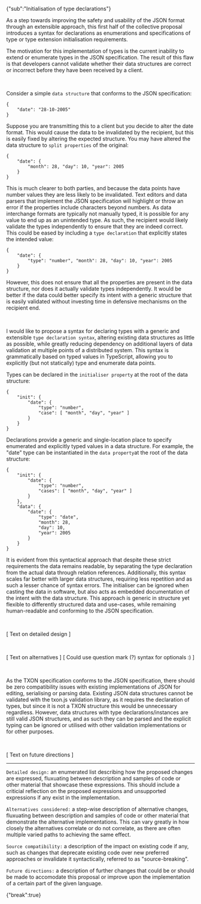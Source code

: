 {"sub":"Initialisation of type declarations"}

As a step towards improving the safety and usability of the JSON format through an extensible approach, this first half of the collective proposal introduces a syntax for declarations as enumerations and specifications of type or type extension initialisation requirements.

The motivation for this implementation of types is the current inability to extend or enumerate types in the JSON specification. The result of this flaw is that developers cannot validate whether their data structures are correct or incorrect before they have been received by a client.

<br>

Consider a simple `data structure` that conforms to the JSON specification:

```
{
    "date": "28-10-2005"
}
```

Suppose you are transmitting this to a client but you decide to alter the date format. This would cause the data to be invalidated by the recipient, but this is easily fixed by altering the expected structure. You may have altered the data structure to `split properties` of the original:

```
{
    "date": {
        "month": 28, "day": 10, "year": 2005
    }
}
```

This is much clearer to both parties, and because the data points have number values they are less likely to be invalidated. Text editors and data parsers that implement the JSON specification will highlight or throw an error if the properties include characters beyond numbers. As data interchange formats are typically not manually typed, it is possible for any value to end up as an unintended type. As such, the recipient would likely validate the types independently to ensure that they are indeed correct. This could be eased by including a `type declaration` that explicitly states the intended value:

```
{
    "date": {
        "type": "number", "month": 28, "day": 10, "year": 2005
    }
}
```

However, this does not ensure that all the properties are present in the data structure, nor does it actually validate types independently. It would be better if the data could better specify its intent with a generic structure that is easily validated without investing time in defensive mechanisms on the recipient end.

<br>

I would like to propose a syntax for declaring types with a generic and extensible `type declaration syntax`, altering existing data structures as little as possible, while greatly reducing dependency on additional layers of data validation at multiple points of a distributed system. This syntax is grammatically based on typed values in TypeScript, allowing you to explicitly (but not statically) type and enumerate data points.

Types can be declared in the `initialiser property` at the root of the data structure:

```
{
    "init": {
        "date": {
            "type": "number",
            "case": [ "month", "day", "year" ]
        }
    }
}
```

Declarations provide a generic and single-location place to specify enumerated and explicitly typed values in a data structure. For example, the "date" type can be instantiated in the `data property`at the root of the data structure:

```
{
    "init": {
        "date": {
            "type": "number",
            "cases": [ "month", "day", "year" ]
        }
    },
    "data": {
        "date": {
            "type": "date",
            "month": 28,
            "day": 10,
            "year": 2005
        }
    }
}
```

It is evident from this syntactical approach that despite these strict requirements the data remains readable, by separating the type declaration from the actual data through relation references. Additionally, this syntax scales far better with larger data structures, requiring less repetition and as such a lesser chance of syntax errors. The initialiser can be ignored when casting the data in software, but also acts as embedded documentation of the intent with the data structure. This approach is generic in structure yet flexible to differently structured data and use-cases, while remaining human-readable and conforming to the JSON specification.

<br>

[ Text on detailed design ]

<br>

[ Text on alternatives ]
[ Could use question mark (?) syntax for optionals :) ]

<br>

As the TXON specification conforms to the JSON specification, there should be zero compatibility issues with existing implementations of JSON for editing, serialising or parsing data. Existing JSON data structures cannot be validated with the txon.js validation library, as it requires the declaration of types, but since it is not a TXON structure this would be unnecessary regardless. However, data structures with type declarations/instances are still valid JSON structures, and as such they can be parsed and the explicit typing can be ignored or utilised with other validation implementations or for other purposes.

<br>

[ Text on future directions ]

---

`Detailed design:` an enumerated list describing how the proposed changes are expressed, fluxuating between description and samples of code or other material that showcase these expressions. This should include a criticial reflection on the proposed expressions and unsupported expressions if any exist in the implementation.

`Alternatives considered:` a step-wise description of alternative changes, fluxuating between description and samples of code or other material that demonstrate the alternative implementations. This can vary greatly in how closely the alternatives correlate or do not correlate, as there are often multiple varied paths to achieving the same effect.

`Source compatibility:` a description of the impact on existing code if any, such as changes that deprecate existing code over new preferred approaches or invalidate it syntactically, referred to as "source-breaking".

`Future directions:` a description of further changes that could be or should be made to accomodate this proposal or improve upon the implementation of a certain part of the given language.

{"break":true}